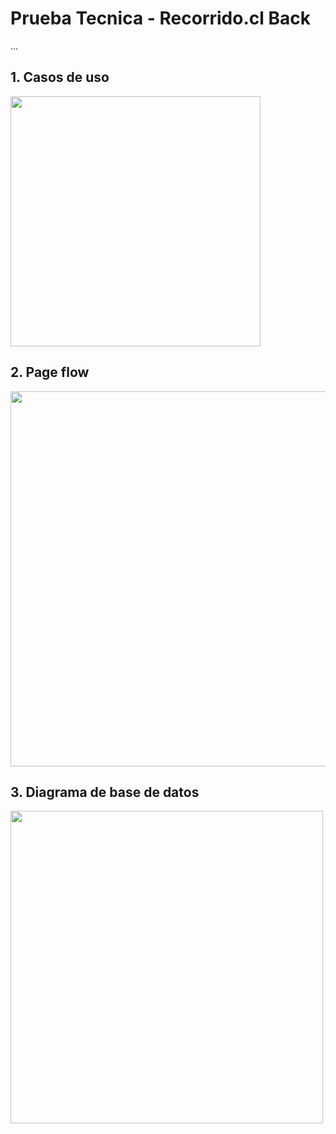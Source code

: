 # Prueba Tecnica - Recorrido.cl Back

...

## 1. Casos de uso

<img src="https://imgur.com/MsN3hXE.png" width="400"/>

## 2. Page flow

<img src="https://imgur.com/LmsO7by.png" width="600"/>

## 3. Diagrama de base de datos

<img src="https://imgur.com/6A7lIlv.png" width="500"/>